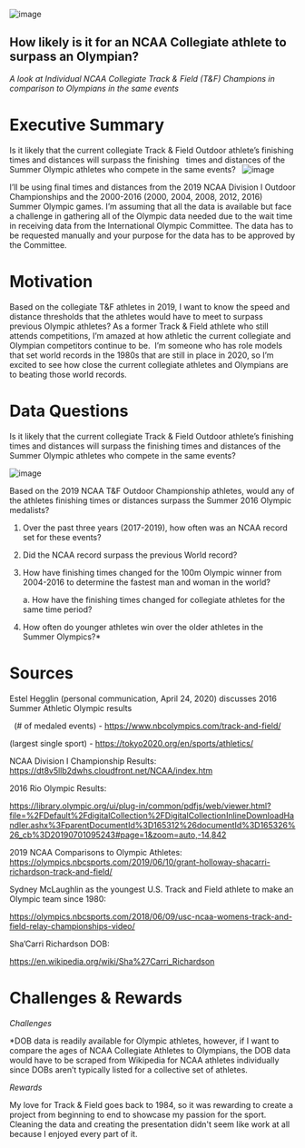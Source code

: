 ![image](https://user-images.githubusercontent.com/59903096/83331859-00119800-a25e-11ea-97d9-c5ec58a58c45.png)


## How likely is it for an NCAA Collegiate athlete to surpass an Olympian?
*A look at Individual NCAA Collegiate Track & Field (T&F) Champions in comparison to Olympians in the same events* 

# Executive Summary
Is it likely that the current collegiate Track & Field Outdoor athlete’s finishing times and distances will surpass the finishing   times and distances of the Summer Olympic athletes who compete in the same events? 
 
![image](https://user-images.githubusercontent.com/59903096/84616163-ca40f600-ae90-11ea-989c-2f6091990771.png)


I’ll be using final times and distances from the 2019 NCAA Division I Outdoor Championships and the 2000-2016 (2000, 2004, 2008, 2012, 2016) Summer Olympic games. I’m assuming that all the data is available but face a challenge in gathering all of the Olympic data needed due to the wait time in receiving data from the International Olympic Committee. The data has to be requested manually and your purpose for the data has to be approved by the Committee.
# Motivation

Based on the collegiate T&F athletes in 2019, I want to know the speed and distance thresholds that the athletes would have to meet to surpass previous Olympic athletes? As a former Track & Field athlete who still attends competitions, I’m amazed at how athletic the current collegiate and Olympian competitors continue to be.  I’m someone who has role models that set world records in the 1980s that are still in place in 2020, so I’m excited to see how close the current collegiate athletes and Olympians are to beating those world records.
# Data Questions

Is it likely that the current collegiate Track & Field Outdoor athlete’s finishing times and distances will surpass the finishing times and distances of the Summer Olympic athletes who compete in the same events? 
 

![image](https://user-images.githubusercontent.com/59903096/84616362-6539d000-ae91-11ea-9cc1-3c33504b5014.png)


   
Based on the 2019 NCAA T&F Outdoor Championship athletes, would any of the athletes finishing times or distances surpass the Summer 2016 Olympic medalists?
1. Over the past three years (2017-2019), how often was an NCAA record set for these events?
2. Did the NCAA record surpass the previous World record?
3. How have finishing times changed for the 100m Olympic winner from 2004-2016 to determine the fastest man and woman in the world?
	
    a. How have the finishing times changed for collegiate athletes for the same time period?
    
4. How often do younger athletes win over the older athletes in the Summer Olympics?*

# Sources
Estel Hegglin (personal communication, April 24, 2020) discusses 2016 Summer Athletic Olympic results

 
(# of medaled events) - https://www.nbcolympics.com/track-and-field/
 

(largest single sport) - https://tokyo2020.org/en/sports/athletics/
 

NCAA Division I Championship Results: https://dt8v5llb2dwhs.cloudfront.net/NCAA/index.htm

2016 Rio Olympic Results:

https://library.olympic.org/ui/plug-in/common/pdfjs/web/viewer.html?file=%2FDefault%2FdigitalCollection%2FDigitalCollectionInlineDownloadHandler.ashx%3FparentDocumentId%3D165312%26documentId%3D165326%26_cb%3D20190701095243#page=1&zoom=auto,-14,842

2019 NCAA Comparisons to Olympic Athletes: 
https://olympics.nbcsports.com/2019/06/10/grant-holloway-shacarri-richardson-track-and-field/

Sydney McLaughlin as the youngest U.S. Track and Field athlete to make an Olympic team since 1980:

https://olympics.nbcsports.com/2018/06/09/usc-ncaa-womens-track-and-field-relay-championships-video/

Sha’Carri Richardson DOB:

https://en.wikipedia.org/wiki/Sha%27Carri_Richardson


# Challenges & Rewards

*Challenges*

*DOB data is readily available for Olympic athletes, however, if I want to compare the ages of NCAA Collegiate Athletes to Olympians, the DOB data would have to be scraped from Wikipedia for NCAA athletes individually since DOBs aren’t typically listed for a collective set of athletes.

*Rewards*

My love for Track & Field goes back to 1984, so it was rewarding to create a project from beginning to end to showcase my passion for the sport. Cleaning the data and creating the presentation didn't seem like work at all because I enjoyed every part of it. 
